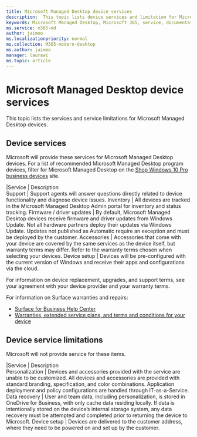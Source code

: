 ```yaml
---
title: Microsoft Managed Desktop device services
description:  This topic lists device services and limitation for Microsoft Managed Desktop.
keywords: Microsoft Managed Desktop, Microsoft 365, service, documentation
ms.service: m365-md
author: jaimeo
ms.localizationpriority: normal
ms.collection: M365-modern-desktop
ms.author: jaimeo
manager: laurawi
ms.topic: article
---
```


# Microsoft Managed Desktop device services

This topic lists the services and service limitations for Microsoft Managed Desktop devices.

## Device services

Microsoft will provide these services for Microsoft Managed Desktop devices. For a list of recommended Microsoft Managed Desktop program devices, filter for Microsoft Managed Desktop on the [Shop Windows 10 Pro business devices](https://www.microsoft.com/windowsforbusiness/view-all-devices) site.

 |Service  | Description  
Support	| Support agents will answer questions directly related to device functionality and diagnose device issues.
Inventory |	All devices are tracked in the Microsoft Managed Desktop Admin portal for inventory and status tracking.
Firmware / driver updates |	By default, Microsoft Managed Desktop devices receive firmware and driver updates from Windows Update. Not all hardware partners deploy their updates via Windows Update. Updates not published as Automatic require an exception and must be deployed by the customer.
Accessories	| Accessories that come with your device are covered by the same services as the device itself, but warranty terms may differ. Refer to the warranty terms chosen when selecting your devices. 
Device setup	| Devices will be pre-configured with the current version of Windows and receive their apps and configurations via the cloud. 

For information on device replacement, upgrades, and support terms, see your agreement with your device provider and your warranty terms.

For information on Surface warranties and repairs:
- [Surface for Business Help Center](https://support.microsoft.com/hub/4339296/surface-for-business-help)
- [Warranties, extended service plans, and terms and conditions for your device](https://support.microsoft.com/help/4040687/info-about-warranties-extended-service-plans-and-terms-conditions)


## Device service limitations

Microsoft will not provide service for these items.

 |Service  | Description  
Personalization | Devices and accessories provided with the service are unable to be customized. All devices and accessories are provided with standard branding, specification, and color combinations. Application deployment and policy configurations are handled through IT-as-a-Service.
Data recovery | User and team data, including personalization, is stored in OneDrive for Business, with only cache data residing locally. If data is intentionally stored on the device’s internal storage system, any data recovery must be attempted and completed prior to returning the device to Microsoft.
Device setup | Devices are delivered to the customer address, where they need to be powered on and set up by the customer.
